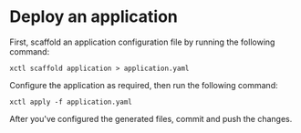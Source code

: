 # Deploy an application

First, scaffold an application configuration file by running the following command:

```shell
xctl scaffold application > application.yaml
```

Configure the application as required, then run the following command:

```shell
xctl apply -f application.yaml
```

After you've configured the generated files, commit and push the changes.
